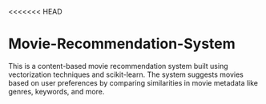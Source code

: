 <<<<<<< HEAD
# Movie-Recommendation-System
This is a content-based movie recommendation system built using vectorization techniques and scikit-learn. The system suggests movies based on user preferences by comparing similarities in movie metadata like genres, keywords, and more.
